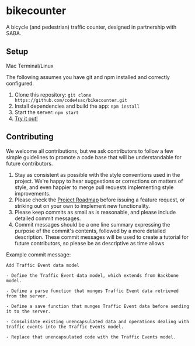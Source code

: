 # bikecounter
A bicycle (and pedestrian) traffic counter, designed in partnership with SABA.

## Setup
Mac Terminal/Linux

The following assumes you have git and npm installed and correctly configured.

1. Clone this repository: `git clone https://github.com/code4sac/bikecounter.git`
2. Install dependencies and build the app: `npm install`
3. Start the server: `npm start`
4. [Try it out!](http://localhost:3000)

## Contributing
We welcome all contributions, but we ask contributors to follow a few simple guidelines to promote a code base that will be understandable for future contributors.

1. Stay as consistent as possible with the style conventions used in the project. We're happy to hear suggestions or corrections on matters of style, and even happier to merge pull requests implementing style improvements.
2. Please check the [Project Roadmap](https://github.com/code4sac/bikecounter/blob/master/roadmap.md) before issuing a feature request, or striking out on your own to implement new functionality.
3. Please keep commits as small as is reasonable, and please include detailed commit messages.
4. Commit messages should be a one line summary expressing the purpose of the commit's contents, followed by a more detailed description. These commit messages will be used to create a tutorial for future contributors, so please be as descriptive as time allows

Example commit message:
```
Add Traffic Event data model

- Define the Traffic Event data model, which extends from Backbone model.

- Define a parse function that munges Traffic Event data retrieved from the server.

- Define a save function that munges Traffic Event data before sending it to the server.

- Consolidate existing unencapsulated data and operations dealing with traffic events into the Traffic Events model.

- Replace that unencapsulated code with the Traffic Events model.
```
